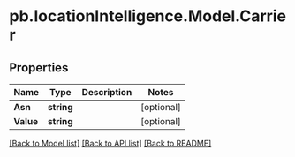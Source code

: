 # pb.locationIntelligence.Model.Carrier
## Properties

Name | Type | Description | Notes
------------ | ------------- | ------------- | -------------
**Asn** | **string** |  | [optional] 
**Value** | **string** |  | [optional] 

[[Back to Model list]](../README.md#documentation-for-models) [[Back to API list]](../README.md#documentation-for-api-endpoints) [[Back to README]](../README.md)

